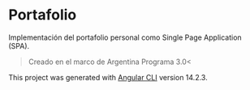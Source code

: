 # Portafolio

Implementación del portafolio personal como Single Page Application (SPA).
>Creado en el marco de Argentina Programa 3.0<

This project was generated with [Angular CLI](https://github.com/angular/angular-cli) version 14.2.3.

